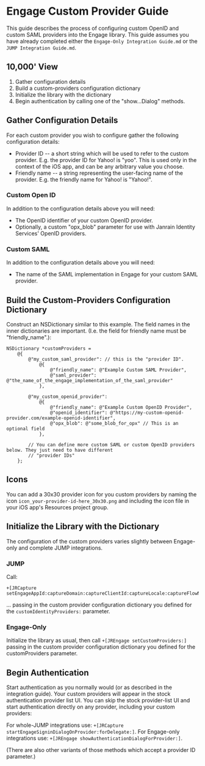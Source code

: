 # Engage Custom Provider Guide

This guide describes the process of configuring custom OpenID and custom SAML providers into the Engage library.
This guide assumes you have already completed either the `Engage-Only Integration Guide.md` or the
`JUMP Integration Guide.md`.

## 10,000' View

1. Gather configuration details
2. Build a custom-providers configuration dictionary
3. Initialize the library with the dictionary
4. Begin authentication by calling one of the "show...Dialog" methods.

## Gather Configuration Details

For each custom provider you wish to configure gather the following configuration details:

* Provider ID -- a short string which will be used to refer to the custom provider. E.g. the provider ID for Yahoo!
  is "yoo". This is used only in the context of the iOS app, and can be any arbitrary value you choose.
* Friendly name -- a string representing the user-facing name of the provider. E.g. the friendly name for Yahoo! is
  "Yahoo!".

### Custom Open ID

In addition to the configuration details above you will need:

* The OpenID identifier of your custom OpenID provider.
* Optionally, a custom "opx_blob" parameter for use with Janrain Identity Services' OpenID providers.

### Custom SAML

In addition to the configuration details above you will need:

* The name of the SAML implementation in Engage for your custom SAML provider.

## Build the Custom-Providers Configuration Dictionary

Construct an NSDictionary similar to this example. The field names in the inner dictionaries are important. (I.e.
the field for friendly name must be "friendly_name".):

    NSDictionary *customProviders =
        @{
            @"my_custom_saml_provider": // this is the "provider ID".
                @{
                    @"friendly_name": @"Example Custom SAML Provider",
                    @"saml_provider": @"the_name_of_the_engage_implementation_of_the_saml_provider"
                },

            @"my_custom_openid_provider":
                @{
                    @"friendly_name": @"Example Custom OpenID Provider",
                    @"openid_identifier": @"https://my-custom-openid-provider.com/example-openid-identifier",
                    @"opx_blob": @"some_blob_for_opx" // This is an optional field
                },

            // You can define more custom SAML or custom OpenID providers below. They just need to have different
            // "provider IDs"
        };

## Icons

You can add a 30x30 provider icon for you custom providers by naming the icon `icon_your-provider-id-here_30x30.png`
and including the icon file in your iOS app's Resources project group.

## Initialize the Library with the Dictionary

The configuration of the custom providers varies slightly between Engage-only and complete JUMP integrations.

### JUMP

Call:

    +[JRCapture setEngageAppId:captureDomain:captureClientId:captureLocale:captureFlowName:captureFormName:captureTraditionalSignInType:customIdentityProviders:]

... passing in the custom provider configuration dictionary you defined for the `customIdentityProviders:` parameter.

### Engage-Only

Initialize the library as usual, then call `+[JREngage setCustomProviders:]` passing in the custom provider
configuration dictionary you defined for the customProviders parameter.

## Begin Authentication

Start authentication as you normally would (or as described in the integration guide). Your custom providers will
appear in the stock authentication provider list UI. You can skip the stock provider-list UI and start authentication
directly on any provider, including your custom providers:

For whole-JUMP integrations use: `+[JRCapture startEngageSigninDialogOnProvider:forDelegate:]`.
For Engage-only integrations use: `+[JREngage showAuthenticationDialogForProvider:]`.

(There are also other variants of those methods which accept a provider ID parameter.)
